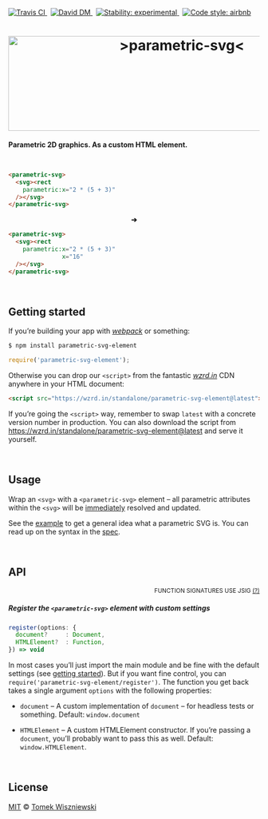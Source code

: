 <a                                                                   id="/"></a>

[![Travis CI
](https://img.shields.io/travis/parametric-svg/element/master.svg?style=flat-square)
](https://travis-ci.org/parametric-svg/element)
 [![David DM
](https://img.shields.io/david/parametric-svg/element.svg?style=flat-square)
](http://david-dm.org/parametric-svg/element)
 [![Stability: experimental
](https://img.shields.io/badge/stability-experimental-yellow.svg?style=flat-square)
](https://nodejs.org/api/documentation.html#documentation_stability_index)
 [![Code style: airbnb
](https://img.shields.io/badge/code%20style-airbnb-777777.svg?style=flat-square)
](https://github.com/airbnb/javascript)




<h1 align="center"                                                       id="/">
  <img
    alt="&gt;parametric-svg&lt;"
    src="https://cdn.rawgit.com/parametric-svg/identity/v1.1.0/logo/html.svg"
    width="680"
    height="190"
  />
</h1>

**Parametric 2D graphics. As a custom HTML element.**




<a                                                 id="/example"></a>&nbsp;

```html
<parametric-svg>
  <svg><rect
    parametric:x="2 * (5 + 3)"
  /></svg>
</parametric-svg>
```

<p align="center"><b>➔</b></p>

```html
<parametric-svg>
  <svg><rect
    parametric:x="2 * (5 + 3)"
               x="16"
  /></svg>
</parametric-svg>
```




<a                                              id="/getting-started"></a>&nbsp;

Getting started
---------------

If you’re building your app with *[webpack][]* or something:

```sh
$ npm install parametric-svg-element
```

```js
require('parametric-svg-element');
```

Otherwise you can drop our `<script>` from the fantastic *[wzrd.in][]* CDN anywhere in your HTML document:

```html
<script src="https://wzrd.in/standalone/parametric-svg-element@latest"></script>
```

If you’re going the `<script>` way, remember to swap `latest` with a concrete version number in production. You can also download the script from https://wzrd.in/standalone/parametric-svg-element@latest and serve it yourself.

[webpack]:  http://webpack.github.io
[wzrd.in]:  http://wzrd.in





<a                                                        id="/usage"></a>&nbsp;

Usage
-----

Wrap an `<svg>` with a `<parametric-svg>` element – all parametric attributes within the `<svg>` will be [immediately]() resolved and updated.

See the [example](#/example) to get a general idea what a parametric SVG is. You can read up on the syntax in the [spec][].

[immediately]:  http://devdocs.io/dom/window/setimmediate
[spec]:         https://github.com/parametric-svg/spec#/




<a                                                          id="/api"></a>&nbsp;

API
---
<div align="right"><sup>FUNCTION SIGNATURES USE JSIG <a href="http://jsig.biz/">(?)</a></sup></div>

<!-- @doxie.inject start -->
<!-- Don’t remove or change the comment above – that can break automatic updates. -->

#####  Register the `<parametric-svg>` element with custom settings

```js
register(options: {
  document?     : Document,
  HTMLElement?  : Function,
}) => void
```

In most cases you’ll just import the main module and be fine with the
default settings (see [getting started](#/getting-started)). But if you want
fine control, you can `require('parametric-svg-element/register')`. The
function you get back takes a single argument `options` with the following
properties:

- `document` – A custom implementation of `document` – for headless tests
  or something. Default: `window.document`

- `HTMLElement` – A custom HTMLElement constructor. If you’re passing
  a `document`, you’ll probably want to pass this as well. Default:
  `window.HTMLElement`.

<!-- Don’t remove or change the comment below – that can break automatic updates. More info at <http://npm.im/doxie.inject>. -->
<!-- @doxie.inject end -->




<a                                                      id="/license"></a>&nbsp;

License
-------

[MIT][] © [Tomek Wiszniewski][]

[MIT]: ./License.md
[Tomek Wiszniewski]: https://github.com/tomekwi
